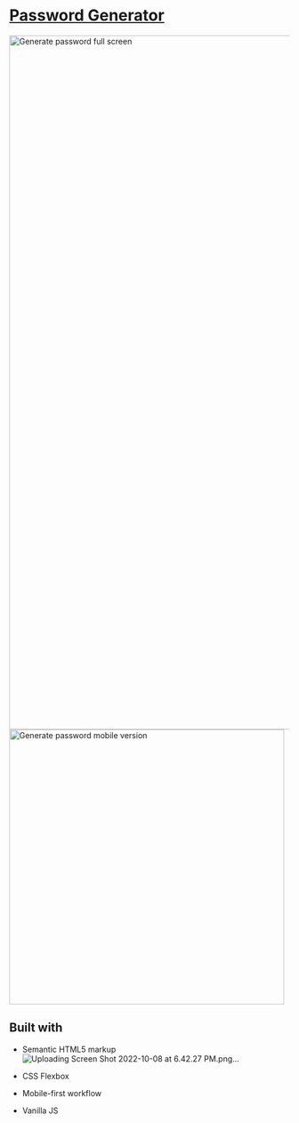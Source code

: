 # [Password Generator]( https://frontendella.github.io/Password_generator/)

[<img width="1247" alt="Generate password full screen" src="https://user-images.githubusercontent.com/82247833/194733651-6e489a34-2229-4887-929d-1df02d6da24b.png"><img width="494" alt="Generate password mobile version" src="https://user-images.githubusercontent.com/82247833/194733636-0cb8af82-ee76-44cd-a1a9-91afa4cec1dd.png">]( https://frontendella.github.io/Password_generator/)


## Built with
* Semantic HTML5 markup![Uploading Screen Shot 2022-10-08 at 6.42.27 PM.png…]()

* CSS Flexbox
* Mobile-first workflow
* Vanilla JS
